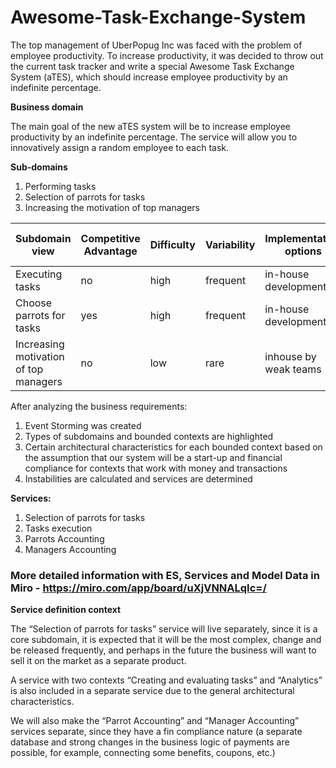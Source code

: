 # Awesome-Task-Exchange-System
The top management of UberPopug Inc was faced with the problem of employee productivity. To increase productivity, it was decided to throw out the current task tracker and write a special Awesome Task Exchange System (aTES), which should increase employee productivity by an indefinite percentage.

**Business domain**

The main goal of the new aTES system will be to increase employee productivity by an indefinite percentage. The service will allow you to innovatively assign a random employee to each task.

**Sub-domains**
1. Performing tasks
2. Selection of parrots for tasks
3. Increasing the motivation of top managers

| Subdomain view | Competitive Advantage | Difficulty | Variability | Implementation options | Interest problems | Intended type of subdomain |
| --- | --- | --- | --- | --- | --- | --- |
| Executing tasks | no | high | frequent | in-house development | low | generic |
| Choose parrots for tasks | yes | high | frequent | in-house development | high | core |
| Increasing motivation of top managers | no | low | rare | inhouse by weak teams | low | supporting |

After analyzing the business requirements:

1. Event Storming was created
2. Types of subdomains and bounded contexts are highlighted
3. Certain architectural characteristics for each bounded context based on the assumption that our system will be a start-up and financial compliance for contexts that work with money and transactions
4. Instabilities are calculated and services are determined

**Services:**
1. Selection of parrots for tasks
2. Tasks execution
3. Parrots Accounting
4. Managers Accounting

### More detailed information with ES, Services and Model Data in Miro - https://miro.com/app/board/uXjVNNALqIc=/

**Service definition context**

The “Selection of parrots for tasks” service will live separately, since it is a core subdomain, it is expected that it will be the most complex, change and be released frequently, and perhaps in the future the business will want to sell it on the market as a separate product.

A service with two contexts “Creating and evaluating tasks” and “Analytics” is also included in a separate service due to the general architectural characteristics.

We will also make the “Parrot Accounting” and “Manager Accounting” services separate, since they have a fin compliance nature (a separate database and strong changes in the business logic of payments are possible, for example, connecting some benefits, coupons, etc.)
